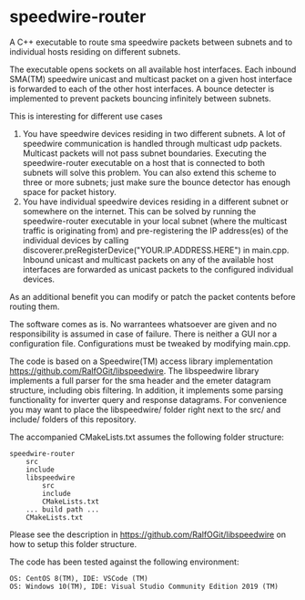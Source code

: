 # speedwire-router
A C++ executable to route sma speedwire packets between subnets and to individual hosts residing on different subnets.

The executable opens sockets on all available host interfaces. Each inbound SMA(TM) speedwire unicast and multicast packet on a given host interface is forwarded to each of the other host interfaces. A bounce detecter is implemented to prevent packets bouncing infinitely between subnets.

This is interesting for different use cases
1. You have speedwire devices residing in two different subnets. A lot of speedwire communication is handled through multicast udp packets. Multicast packets will not pass subnet boundaries. Executing the speedwire-router executable on a host that is connected to both subnets will solve this problem. You can also extend this scheme to three or more subnets; just make sure the bounce detector has enough space for packet history.
2. You have individual speedwire devices residing in a different subnet or somewhere on the internet. This can be solved by running the speedwire-router executable in your local subnet (where the multicast traffic is originating from) and pre-registering the IP address(es) of the individual devices by calling discoverer.preRegisterDevice("YOUR.IP.ADDRESS.HERE") in main.cpp. Inbound unicast and multicast packets on any of the available host interfaces are forwarded as unicast packets to the configured individual devices.

As an additional benefit you can modify or patch the packet contents before routing them. 

The software comes as is. No warrantees whatsoever are given and no responsibility is assumed in case of failure. There is neither a GUI nor a configuration file. Configurations must be tweaked by modifying main.cpp.

The code is based on a Speedwire(TM) access library implementation https://github.com/RalfOGit/libspeedwire. The libspeedwire library implements a full parser for the sma header and the emeter datagram structure, including obis filtering. In addition, it implements some parsing functionality for inverter query and response datagrams. For convenience you may want to place the libspeedwire/ folder right next to the src/ and include/ folders of this repository.

The accompanied CMakeLists.txt assumes the following folder structure:

    speedwire-router
        src
        include
        libspeedwire
            src
            include
            CMakeLists.txt
        ... build path ...
        CMakeLists.txt

Please see the description in https://github.com/RalfOGit/libspeedwire on how to setup this folder structure.

The code has been tested against the following environment:

    OS: CentOS 8(TM), IDE: VSCode (TM)
    OS: Windows 10(TM), IDE: Visual Studio Community Edition 2019 (TM)

